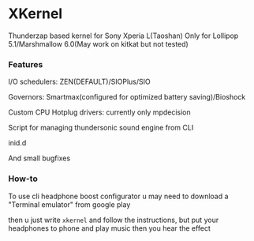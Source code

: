 # XKernel
Thunderzap based kernel for Sony Xperia L(Taoshan) Only for Lollipop 5.1/Marshmallow 6.0(May work on kitkat but not tested)

### Features
I/O schedulers: ZEN(DEFAULT)/SIOPlus/SIO

Governors: Smartmax(configured for optimized battery saving)/Bioshock

Custom CPU Hotplug drivers: currently only mpdecision

Script for managing thundersonic sound engine from CLI

inid.d

And small bugfixes

### How-to

To use cli headphone boost configurator u may need to download a "Terminal emulator" from google play

then u just write `xkernel` and follow the instructions, but put your headphones to phone and play music then you hear the effect
